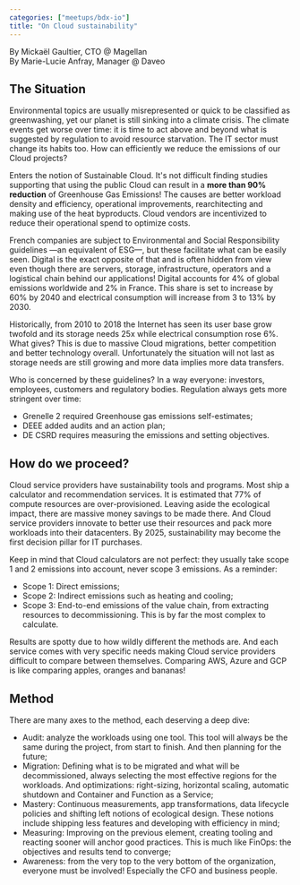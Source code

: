 ```yaml
---
categories: ["meetups/bdx-io"]
title: "On Cloud sustainability"
---
```


By Mickaël Gaultier, CTO @ Magellan  
By Marie-Lucie Anfray, Manager @ Daveo  

## The Situation

Environmental topics are usually misrepresented or quick to be classified as greenwashing, yet our planet is still
sinking into a climate crisis. The climate events get worse over time: it is time to act above and beyond what is
suggested by regulation to avoid resource starvation. The IT sector must change its habits too. How can efficiently we
reduce the emissions of our Cloud projects?

Enters the notion of Sustainable Cloud. It's not difficult finding studies supporting that using the public Cloud can
result in a **more than 90% reduction** of Greenhouse Gas Emissions! The causes are better workload density and
efficiency, operational improvements, rearchitecting and making use of the heat byproducts. Cloud vendors are
incentivized to reduce their operational spend to optimize costs.

French companies are subject to Environmental and Social Responsibility guidelines —an equivalent of ESG—, but these
facilitate what can be easily seen. Digital is the exact opposite of that and is often hidden from view even though
there are servers, storage, infrastructure, operators and a logistical chain behind our applications! Digital accounts
for 4% of global emissions worldwide and 2% in France. This share is set to increase by 60% by 2040 and electrical
consumption will increase from 3 to 13% by 2030.

Historically, from 2010 to 2018 the Internet has seen its user base grow twofold and its storage needs 25x while
electrical consumption rose 6%. What gives? This is due to massive Cloud migrations, better competition and better
technology overall. Unfortunately the situation will not last as storage needs are still growing and more data implies
more data transfers.

Who is concerned by these guidelines? In a way everyone: investors, employees, customers and regulatory bodies.
Regulation always gets more stringent over time:

- Grenelle 2 required Greenhouse gas emissions self-estimates;
- DEEE added audits and an action plan;
- DE CSRD requires measuring the emissions and setting objectives.

## How do we proceed?

Cloud service providers have sustainability tools and programs. Most ship a calculator and recommendation services. It
is estimated that 77% of compute resources are over-provisioned. Leaving aside the ecological impact, there are massive
money savings to be made there. And Cloud service providers innovate to better use their resources and pack more
workloads into their datacenters. By 2025, sustainability may become the first decision pillar for IT purchases.

Keep in mind that Cloud calculators are not perfect: they usually take scope 1 and 2 emissions into account, never scope
3 emissions. As a reminder:

- Scope 1: Direct emissions;
- Scope 2: Indirect emissions such as heating and cooling;
- Scope 3: End-to-end emissions of the value chain, from extracting resources to decommissioning. This is by far the
  most complex to calculate.

Results are spotty due to how wildly different the methods are. And each service comes with very specific needs making
Cloud service providers difficult to compare between themselves. Comparing AWS, Azure and GCP is like comparing apples,
oranges and bananas!

## Method

There are many axes to the method, each deserving a deep dive:

- Audit: analyze the workloads using one tool. This tool will always be the same during the project, from start to
  finish. And then planning for the future;
- Migration: Defining what is to be migrated and what will be decommissioned, always selecting the most effective
  regions for the workloads. And optimizations: right-sizing, horizontal scaling, automatic shutdown and Container and
  Function as a Service;
- Mastery: Continuous measurements, app transformations, data lifecycle policies and shifting left notions of ecological
  design. These notions include shipping less features and developing with efficiency in mind;
- Measuring: Improving on the previous element, creating tooling and reacting sooner will anchor good practices. This is
  much like FinOps: the objectives and results tend to converge;
- Awareness: from the very top to the very bottom of the organization, everyone must be involved! Especially the CFO and
  business people.
